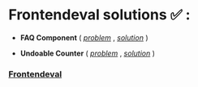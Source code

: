 
# Frontendeval solutions ✅ :

- **FAQ Component** ( [*problem*](https://frontendeval.com/questions/faq-component) , [*solution*](https://github.com/shrey-soni/Frontendeval/blob/codespace-shrey-soni-redesigned-carnival-96v7r955g9r3xq44/src/frontendeval/FAQ_Component/faq_component.js) )

- **Undoable Counter** ( [*problem*](https://frontendeval.com/questions/undoable-counter) , [*solution*](https://github.com/shrey-soni/Frontendeval/blob/codespace-shrey-soni-redesigned-carnival-96v7r955g9r3xq44/src/frontendeval/Undoable_Counter/undoable_counter.js) )


### [Frontendeval](https://frontendeval.com/)

